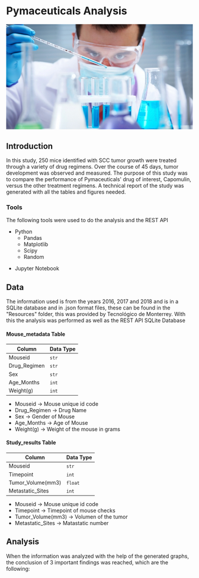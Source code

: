 # Pymaceuticals Analysis

[![](Img/Laboratory.jpg)]()

## Introduction

In this study, 250 mice identified with SCC tumor growth were treated through a variety of drug regimens. Over the course of 45 days, tumor development was observed and measured. The purpose of this study was to compare the performance of Pymaceuticals' drug of interest, Capomulin, versus the other treatment regimens. A technical report of the study was generated with all the tables and figures needed.


### Tools

The following tools were used to do the analysis and the REST API

+ Python
    + Pandas
    + Matplotlib
    + Scipy
    + Random
- Jupyter Notebook


## Data

The information used is from the years 2016, 2017 and 2018 and is in a SQLite database and in .json format files, these can be found in the "Resources" folder, this was provided by Tecnológico de Monterrey.
With this the analysis was performed as well as the REST API
SQLite Database

#### Mouse_metadata Table

|     Column    | Data Type |
| ------------- | ----------|
|    Mouseid    |   `str`   |
|  Drug_Regimen |   `str`   |
|      Sex      |   `str`   |
|   Age_Months  |   `int`   |
|    Weight(g)  |   `int`   |


- Mouseid      -> Mouse unique id code
- Drug_Regimen -> Drug Name
- Sex          -> Gender of Mouse
- Age_Months   -> Age of Mouse
- Weight(g)    -> Weight of the mouse in grams


#### Study_results Table

|     Column        | Data Type |
| ----------------- | ----------|
|     Mouseid       |   `str`   |
|    Timepoint      |   `int`   |
| Tumor_Volume(mm3) |  `float`  |
| Metastatic_Sites  |   `int`   |


- Mouseid            -> Mouse unique id code
- Timepoint          -> Timepoint of mouse checks
- Tumor_Volume(mm3)  -> Volumen of the tumor
- Metastatic_Sites   -> Matastatic number


## Analysis

When the information was analyzed with the help of the generated graphs, the conclusion of 3 important findings was reached, which are the following:

